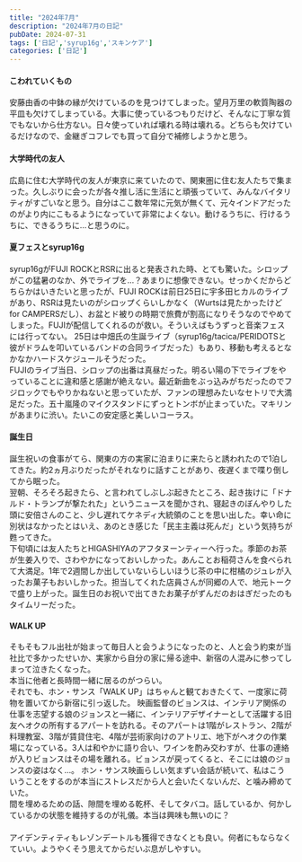 ```yaml
---
title: "2024年7月"
description: "2024年7月の日記"
pubDate: 2024-07-31
tags: ['日記','syrup16g','スキンケア']
categories: ['日記']
---
```


#### こわれていくもの
安藤由香の中鉢の縁が欠けているのを見つけてしまった。望月万里の軟質陶器の平皿も欠けてしまっている。大事に使っているつもりだけど、そんなに丁寧な質でもないから仕方ない。日々使っていれば壊れる時は壊れる。どちらも欠けているだけなので、金継ぎコフレでも買って自分で補修しようかと思う。


#### 大学時代の友人
広島に住む大学時代の友人が東京に来ていたので、関東圏に住む友人たちで集まった。久しぶりに会ったが各々推し活に生活にと頑張っていて、みんなバイタリティがすごいなと思う。自分はここ数年常に元気が無くて、元々インドアだったのがより内にこもるようになっていて非常によくない。動けるうちに、行けるうちに、できるうちに…と思うのに。


#### 夏フェスとsyrup16g
syrup16gがFUJI ROCKとRSRに出ると発表された時、とても驚いた。シロップがこの猛暑のなか、外でライブを…？あまりに想像できない。せっかくだからどちらかはいきたいと思ったが、FUJI ROCKは前日25日に宇多田ヒカルのライブがあり、RSRは見たいのがシロップくらいしかなく（Wurtsは見たかったけどfor CAMPERSだし）、お盆とド被りの時期で旅費が割高になりそうなのでやめてしまった。FUJIが配信してくれるのが救い。そういえばもうずっと音楽フェスには行ってない。
25日は中畑氏の生誕ライブ（syrup16g/tacica/PERIDOTSと彼がドラムを叩いているバンドの合同ライブだった）もあり、移動も考えるとなかなかハードスケジュールそうだった。  
FUJIのライブ当日、シロップの出番は真昼だった。明るい陽の下でライブをやっていることに違和感と感謝が絶えない。最近新曲をぶっ込みがちだったのでフジロックでもやりかねないと思っていたが、ファンの理想みたいなセトリで大満足だった。五十嵐隆のマイクスタンドにずっとトンボが止まっていた。マキリンがあまりに渋い。たいこの安定感と美しいコーラス。


#### 誕生日
誕生祝いの食事がてら、関東の方の実家に泊まりに来たらと誘われたので1泊してきた。約2ヵ月ぶりだったがそれなりに話すことがあり、夜遅くまで喋り倒してから眠った。  
翌朝、そろそろ起きたら、と言われてしぶしぶ起きたところ、起き抜けに「ドナルド・トランプが撃たれた」というニュースを聞かされ、寝起きのぼんやりした頭に安倍さんのこと、少し遅れてケネディ大統領のことを思い出した。幸い命に別状はなかったとはいえ、あのとき感じた「民主主義は死んだ」という気持ちが甦ってきた。  
下旬頃には友人たちとHIGASHIYAのアフタヌーンティーへ行った。季節のお茶が生姜入りで、さわやかになっておいしかった。あんことお稲荷さんを食べられて大満足。1年で2週間しか出していないらしいほうじ茶の中に柑橘のジュレが入ったお菓子もおいしかった。担当してくれた店員さんが同郷の人で、地元トークで盛り上がった。誕生日のお祝いで出てきたお菓子がずんだのおはぎだったのもタイムリーだった。


#### WALK UP
そもそもフル出社が始まって毎日人と会うようになったのと、人と会う約束が当社比で多かったせいか、実家から自分の家に帰る途中、新宿の人混みに参ってしまって泣きたくなった。  
本当に他者と長時間一緒に居るのがつらい。  
それでも、ホン・サンス「WALK UP」はちゃんと観ておきたくて、一度家に荷物を置いてから新宿に引っ返した。
	映画監督のビョンスは、インテリア関係の仕事を志望する娘のジョンスと一緒に、インテリアデザイナーとして活躍する旧友ヘオクの所有するアパートを訪れる。そのアパートは1階がレストラン、2階が料理教室、3階が賃貸住宅、4階が芸術家向けのアトリエ、地下がヘオクの作業場になっている。3人は和やかに語り合い、ワインを酌み交わすが、仕事の連絡が入りビョンスはその場を離れる。ビョンスが戻ってくると、そこには娘のジョンスの姿はなく...。
ホン・サンス映画らしい気まずい会話が続いて、私はこういうことをするのが本当にストレスだから人と会いたくないんだ、と噛み締めていた。  
間を埋めるための話、隙間を埋める乾杯、そしてタバコ。話しているか、何かしているかの状態を維持するのが礼儀。本当は興味も無いのに？  


#### 
アイデンティティもレゾンデートルも獲得できなくとも良い。何者にもならなくていい。ようやくそう思えてからだいぶ息がしやすい。


